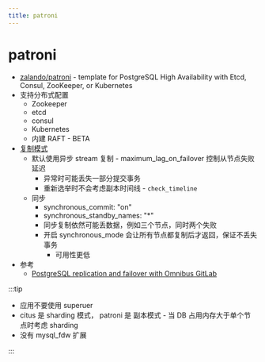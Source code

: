 ```yaml
---
title: patroni
---
```


# patroni

- [zalando/patroni](https://github.com/zalando/patroni) - template for PostgreSQL High Availability with Etcd, Consul, ZooKeeper, or Kubernetes
- 支持分布式配置
  - Zookeeper
  - etcd
  - consul
  - Kubernetes
  - 内建 RAFT - BETA
- [复制模式](https://github.com/zalando/patroni/blob/master/docs/replication_modes.rst)
  - 默认使用异步 stream 复制 - maximum_lag_on_failover 控制从节点失败延迟
    - 异常时可能丢失一部分提交事务
    - 重新选举时不会考虑副本时间线 - `check_timeline`
  - 同步
    - synchronous_commit: "on"
    - synchronous_standby_names: "\*"
    - 同步复制依然可能丢数据，例如三个节点，同时两个失败
    - 开启 synchronous_mode 会让所有节点都复制后才返回，保证不丢失事务
      - 可用性更低
- 参考
  - [PostgreSQL replication and failover with Omnibus GitLab](https://docs.gitlab.com/ee/administration/postgresql/replication_and_failover.html)

:::tip

- 应用不要使用 superuer
- citus 是 sharding 模式， patroni 是 副本模式 - 当 DB 占用内存大于单个节点时考虑 sharding
- 没有 mysql_fdw 扩展

:::
